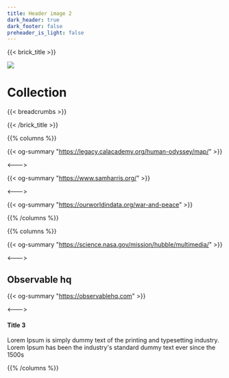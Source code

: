 ```yaml
---
title: Header image 2
dark_header: true
dark_footer: false
preheader_is_light: false
---
```

{{< brick_title >}}

![](/uploads/photos/collection.jpeg)

# Collection

{{< breadcrumbs >}}

{{< /brick_title >}}

{{% columns %}}


{{< og-summary "https://legacy.calacademy.org/human-odyssey/map/" >}}

<--->

{{< og-summary "https://www.samharris.org/" >}}

<--->

{{< og-summary "https://ourworldindata.org/war-and-peace" >}}

{{% /columns %}}


{{% columns %}}

{{< og-summary "https://science.nasa.gov/mission/hubble/multimedia/" >}}


<--->

## Observable hq

{{< og-summary "https://observablehq.com" >}}

<--->

#### Title 3

Lorem Ipsum is simply dummy text of the printing and typesetting industry. Lorem Ipsum has been the industry's standard dummy text ever since the 1500s

{{% /columns %}}

